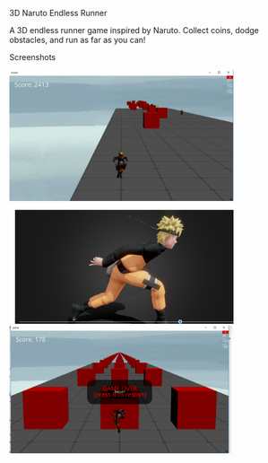  3D Naruto Endless Runner

A 3D endless runner game inspired by Naruto. Collect coins, dodge obstacles, and run as far as you can!

Screenshots

<img src="naruto.png" width="400" alt="Game scene">
<img src="naruto1.png" width="400" alt="Game scene">
<img src="restart.png" width="400" alt="Restart screen">
